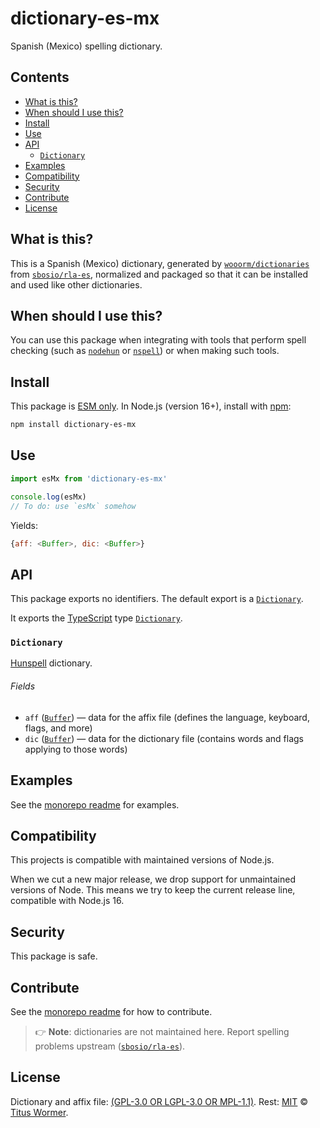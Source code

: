 # dictionary-es-mx

Spanish (Mexico) spelling dictionary.

## Contents

*   [What is this?](#what-is-this)
*   [When should I use this?](#when-should-i-use-this)
*   [Install](#install)
*   [Use](#use)
*   [API](#api)
    *   [`Dictionary`](#dictionary)
*   [Examples](#examples)
*   [Compatibility](#compatibility)
*   [Security](#security)
*   [Contribute](#contribute)
*   [License](#license)

## What is this?

This is a Spanish (Mexico) dictionary,
generated by [`wooorm/dictionaries`][github-dictionaries] from
[`sbosio/rla-es`][source],
normalized and packaged so that it can be installed and used like other
dictionaries.

## When should I use this?

You can use this package when integrating with tools that perform spell checking
(such as [`nodehun`][github-nodehun] or [`nspell`][github-nspell]) or when
making such tools.

## Install

This package is [ESM only][github-gist-esm].
In Node.js (version 16+),
install with [npm][npm-install]:

```sh
npm install dictionary-es-mx
```

## Use

```js
import esMx from 'dictionary-es-mx'

console.log(esMx)
// To do: use `esMx` somehow
```

Yields:

```js
{aff: <Buffer>, dic: <Buffer>}
```

## API

This package exports no identifiers.
The default export is a [`Dictionary`][api-dictionary].

It exports the [TypeScript][] type
[`Dictionary`][api-dictionary].

### `Dictionary`

[Hunspell][] dictionary.

###### Fields

*   `aff` ([`Buffer`][node-buffer])
    — data for the affix file (defines the language, keyboard, flags, and more)
*   `dic` ([`Buffer`][node-buffer])
    — data for the dictionary file (contains words and flags applying to those
    words)

## Examples

See the [monorepo readme][github-dictionaries] for examples.

## Compatibility

This projects is compatible with maintained versions of Node.js.

When we cut a new major release,
we drop support for unmaintained versions of Node.
This means we try to keep the current release line,
compatible with Node.js 16.

## Security

This package is safe.

## Contribute

See the [monorepo readme][github-dictionaries] for how to contribute.

> 👉 **Note**: dictionaries are not maintained here.
> Report spelling problems upstream
> ([`sbosio/rla-es`][source]).

## License

Dictionary and affix file:
[(GPL-3.0 OR LGPL-3.0 OR MPL-1.1)](https://github.com/wooorm/dictionaries/blob/main/dictionaries/es-MX/license).
Rest: [MIT][file-license] © [Titus Wormer][wooorm].

[api-dictionary]: #dictionary

[file-license]: https://github.com/wooorm/dictionaries/blob/main/license

[github-dictionaries]: https://github.com/wooorm/dictionaries

[github-gist-esm]: https://gist.github.com/sindresorhus/a39789f98801d908bbc7ff3ecc99d99c

[github-nodehun]: https://github.com/nathanjsweet/nodehun

[github-nspell]: https://github.com/wooorm/nspell

[hunspell]: https://hunspell.github.io

[node-buffer]: https://nodejs.org/api/buffer.html#buffer_buffer

[npm-install]: https://docs.npmjs.com/cli/install

[source]: https://github.com/sbosio/rla-es

[typescript]: https://www.typescriptlang.org

[wooorm]: https://wooorm.com
